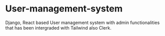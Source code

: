 # User-management-system
Django, React based User management system with admin functionalities that has been intergraded with Tailwind also Clerk.
